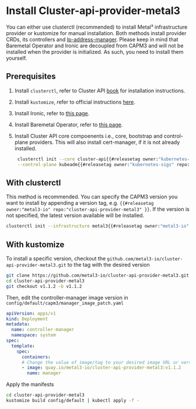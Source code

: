 # Install Cluster-api-provider-metal3

You can either use clusterctl (recommended) to install Metal³ infrastructure provider
or kustomize for manual installation. Both methods install provider CRDs,
its controllers and [Ip-address-manager](https://github.com/metal3-io/ip-address-manager).
Please keep in mind that Baremetal Operator and Ironic are decoupled from CAPM3
and will not be installed when the provider is initialized. As such, you need to
install them yourself.

## Prerequisites

1. Install `clusterctl`, refer to Cluster API [book](https://cluster-api.sigs.k8s.io/user/quick-start.html#install-clusterctl) for installation instructions.
1. Install `kustomize`, refer to official instructions [here](https://kubectl.docs.kubernetes.io/installation/kustomize/).
1. Install Ironic, refer to [this page](../ironic/ironic_installation.html).
1. Install Baremetal Operator, refer to [this page](../bmo/install_baremetal_operator.html).
1. Install Cluster API core compoenents i.e., core, bootstrap and control-plane providers. This will also install cert-manager, if it is not already installed.

    ```bash
     clusterctl init --core cluster-api{{#releasetag owner:"kubernetes-sigs" repo:"cluster-api"}} --bootstrap kubeadm{{#releasetag owner:"kubernetes-sigs" repo:"cluster-api"}} \
     --control-plane kubeadm{{#releasetag owner:"kubernetes-sigs" repo:"cluster-api"}} -v5
    ```

## With clusterctl

This method is recommended. You can specify the CAPM3 version you want to install by appending a version tag, e.g. `{{#releasetag owner:"metal3-io" repo:"cluster-api-provider-metal3" }}`. If the version is not specified, the latest version available will be installed.

```bash
clusterctl init --infrastructure metal3{{#releasetag owner:"metal3-io" repo:"cluster-api-provider-metal3"}}
```

## With kustomize

To install a specific version, checkout the `github.com/metal3-io/cluster-api-provider-metal3.git` to the tag with the desired version

```bash
git clone https://github.com/metal3-io/cluster-api-provider-metal3.git
cd cluster-api-provider-metal3
git checkout v1.1.2 -b v1.1.2

```

Then, edit the controller-manager image version in `config/default/capm3/manager_image_patch.yaml`

```yaml
apiVersion: apps/v1
kind: Deployment
metadata:
  name: controller-manager
  namespace: system
spec:
  template:
    spec:
      containers:
      # Change the value of image/tag to your desired image URL or version tag
      - image: quay.io/metal3-io/cluster-api-provider-metal3:v1.1.2
        name: manager
```

Apply the manifests

```bash
cd cluster-api-provider-metal3
kustomize build config/default | kubectl apply -f -
```
